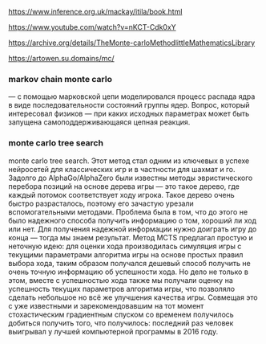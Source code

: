 https://www.inference.org.uk/mackay/itila/book.html

https://www.youtube.com/watch?v=nKCT-Cdk0xY

https://archive.org/details/TheMonte-carloMethodlittleMathematicsLibrary

https://artowen.su.domains/mc/


### markov chain monte carlo 
— с помощью марковской цепи моделировался процесс распада ядра в виде последовательности состояний группы ядер. Вопрос, который интересовал физиков — 
при каких исходных параметрах может быть запущена самоподдерживающаяся цепная реакция.


### monte carlo tree search
monte carlo tree search. Этот метод стал одним из ключевых в успехе нейросетей для классических игр и в частности для шахмат и го. Задолго до AlphaGo/AlphaZero были известны методы эвристического перебора позиций на основе дерева игры — это такое дерево, где каждый потомок соответствует ходу игрока. Такое дерево очень быстро разрасталось, поэтому его зачастую урезали вспомогательными методами. Проблема была в том, что до этого не было надежного способа получить информацию о том, хороший ли ход или нет. Для получения надежной информации нужно доиграть игру до конца — тогда мы знаем результат. Метод MCTS предлагал простую и неточную идею: для оценки хода производилась симуляция игры с текущими параметрами алгоритма игры на основе простых правил выбора хода, таким образом получался дешевый способ получить не очень точную информацию об успешности хода. Но дело не только в этом, вместе с успешностью хода также мы получали оценку на успешность текущих параметров алгоритма игры, что позволяло сделать небольшое но всё же улучшения качества игры. Совмещая это с уже известными и зарекомендовавшим на тот момент стохастическим градиентным спуском со временем получилось добиться получить того, что получилось:
последний раз человек выигрывал у лучшей компьютерной программы в 2016 году.
